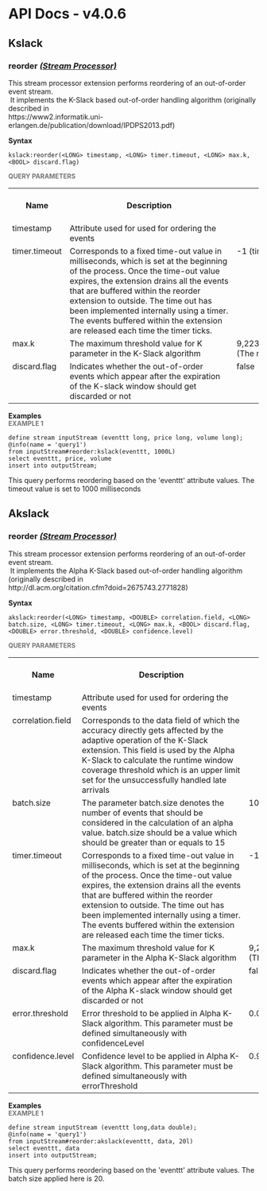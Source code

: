 # API Docs - v4.0.6

## Kslack

### reorder *<a target="_blank" href="https://wso2.github.io/siddhi/documentation/siddhi-4.0/#stream-processor">(Stream Processor)</a>*

<p style="word-wrap: break-word">This stream processor extension performs reordering of an out-of-order event stream.<br>&nbsp;It implements the K-Slack based out-of-order handling algorithm (originally described in <br>https://www2.informatik.uni-erlangen.de/publication/download/IPDPS2013.pdf)</p>

<span id="syntax" class="md-typeset" style="display: block; font-weight: bold;">Syntax</span>
```
kslack:reorder(<LONG> timestamp, <LONG> timer.timeout, <LONG> max.k, <BOOL> discard.flag)
```

<span id="query-parameters" class="md-typeset" style="display: block; color: rgba(0, 0, 0, 0.54); font-size: 12.8px; font-weight: bold;">QUERY PARAMETERS</span>
<table>
    <tr>
        <th>Name</th>
        <th style="min-width: 20em">Description</th>
        <th>Default Value</th>
        <th>Possible Data Types</th>
        <th>Optional</th>
        <th>Dynamic</th>
    </tr>
    <tr>
        <td style="vertical-align: top">timestamp</td>
        <td style="vertical-align: top; word-wrap: break-word">Attribute used for used for ordering the events</td>
        <td style="vertical-align: top"></td>
        <td style="vertical-align: top">LONG</td>
        <td style="vertical-align: top">No</td>
        <td style="vertical-align: top">No</td>
    </tr>
    <tr>
        <td style="vertical-align: top">timer.timeout</td>
        <td style="vertical-align: top; word-wrap: break-word">Corresponds to a fixed time-out value in milliseconds, which is set at the beginning of the process. Once the time-out value expires, the extension drains all the events that are buffered within the reorder extension to outside. The time out has been implemented internally using a timer. The events buffered within the extension are released each time the timer ticks.</td>
        <td style="vertical-align: top">-1 (timeout is infinite)</td>
        <td style="vertical-align: top">LONG</td>
        <td style="vertical-align: top">Yes</td>
        <td style="vertical-align: top">No</td>
    </tr>
    <tr>
        <td style="vertical-align: top">max.k</td>
        <td style="vertical-align: top; word-wrap: break-word">The maximum threshold value for K parameter in the K-Slack algorithm</td>
        <td style="vertical-align: top">9,223,372,036,854,775,807 (The maximum Long value)</td>
        <td style="vertical-align: top">LONG</td>
        <td style="vertical-align: top">Yes</td>
        <td style="vertical-align: top">No</td>
    </tr>
    <tr>
        <td style="vertical-align: top">discard.flag</td>
        <td style="vertical-align: top; word-wrap: break-word">Indicates whether the out-of-order events which appear after the expiration of the K-slack window should get discarded or not</td>
        <td style="vertical-align: top">false</td>
        <td style="vertical-align: top">BOOL</td>
        <td style="vertical-align: top">Yes</td>
        <td style="vertical-align: top">No</td>
    </tr>
</table>

<span id="examples" class="md-typeset" style="display: block; font-weight: bold;">Examples</span>
<span id="example-1" class="md-typeset" style="display: block; color: rgba(0, 0, 0, 0.54); font-size: 12.8px; font-weight: bold;">EXAMPLE 1</span>
```
define stream inputStream (eventtt long, price long, volume long);
@info(name = 'query1')
from inputStream#reorder:kslack(eventtt, 1000L)
select eventtt, price, volume
insert into outputStream;
```
<p style="word-wrap: break-word">This query performs reordering based on the 'eventtt' attribute values. The timeout value is set to 1000 milliseconds</p>

## Akslack

### reorder *<a target="_blank" href="https://wso2.github.io/siddhi/documentation/siddhi-4.0/#stream-processor">(Stream Processor)</a>*

<p style="word-wrap: break-word">This stream processor extension performs reordering of an out-of-order event stream.<br>&nbsp;It implements the Alpha K-Slack based out-of-order handling algorithm (originally described in <br>http://dl.acm.org/citation.cfm?doid=2675743.2771828)</p>

<span id="syntax" class="md-typeset" style="display: block; font-weight: bold;">Syntax</span>
```
akslack:reorder(<LONG> timestamp, <DOUBLE> correlation.field, <LONG> batch.size, <LONG> timer.timeout, <LONG> max.k, <BOOL> discard.flag, <DOUBLE> error.threshold, <DOUBLE> confidence.level)
```

<span id="query-parameters" class="md-typeset" style="display: block; color: rgba(0, 0, 0, 0.54); font-size: 12.8px; font-weight: bold;">QUERY PARAMETERS</span>
<table>
    <tr>
        <th>Name</th>
        <th style="min-width: 20em">Description</th>
        <th>Default Value</th>
        <th>Possible Data Types</th>
        <th>Optional</th>
        <th>Dynamic</th>
    </tr>
    <tr>
        <td style="vertical-align: top">timestamp</td>
        <td style="vertical-align: top; word-wrap: break-word">Attribute used for used for ordering the events</td>
        <td style="vertical-align: top"></td>
        <td style="vertical-align: top">LONG</td>
        <td style="vertical-align: top">No</td>
        <td style="vertical-align: top">No</td>
    </tr>
    <tr>
        <td style="vertical-align: top">correlation.field</td>
        <td style="vertical-align: top; word-wrap: break-word">Corresponds to the data field of which the accuracy directly gets affected by the adaptive operation of the K-Slack extension. This field is used by the Alpha K-Slack to calculate the runtime window coverage threshold which is an upper limit set for the unsuccessfully handled late arrivals</td>
        <td style="vertical-align: top"></td>
        <td style="vertical-align: top">DOUBLE</td>
        <td style="vertical-align: top">No</td>
        <td style="vertical-align: top">No</td>
    </tr>
    <tr>
        <td style="vertical-align: top">batch.size</td>
        <td style="vertical-align: top; word-wrap: break-word">The parameter batch.size denotes the number of events that should be considered in the calculation of an alpha value. batch.size should be a value which should be greater than or equals to 15</td>
        <td style="vertical-align: top">10,000</td>
        <td style="vertical-align: top">LONG</td>
        <td style="vertical-align: top">Yes</td>
        <td style="vertical-align: top">No</td>
    </tr>
    <tr>
        <td style="vertical-align: top">timer.timeout</td>
        <td style="vertical-align: top; word-wrap: break-word">Corresponds to a fixed time-out value in milliseconds, which is set at the beginning of the process. Once the time-out value expires, the extension drains all the events that are buffered within the reorder extension to outside. The time out has been implemented internally using a timer. The events buffered within the extension are released each time the timer ticks.</td>
        <td style="vertical-align: top">-1 (timeout is infinite)</td>
        <td style="vertical-align: top">LONG</td>
        <td style="vertical-align: top">Yes</td>
        <td style="vertical-align: top">No</td>
    </tr>
    <tr>
        <td style="vertical-align: top">max.k</td>
        <td style="vertical-align: top; word-wrap: break-word">The maximum threshold value for K parameter in the Alpha K-Slack algorithm</td>
        <td style="vertical-align: top">9,223,372,036,854,775,807 (The maximum Long value)</td>
        <td style="vertical-align: top">LONG</td>
        <td style="vertical-align: top">Yes</td>
        <td style="vertical-align: top">No</td>
    </tr>
    <tr>
        <td style="vertical-align: top">discard.flag</td>
        <td style="vertical-align: top; word-wrap: break-word">Indicates whether the out-of-order events which appear after the expiration of the Alpha K-slack window should get discarded or not</td>
        <td style="vertical-align: top">false</td>
        <td style="vertical-align: top">BOOL</td>
        <td style="vertical-align: top">Yes</td>
        <td style="vertical-align: top">No</td>
    </tr>
    <tr>
        <td style="vertical-align: top">error.threshold</td>
        <td style="vertical-align: top; word-wrap: break-word">Error threshold to be applied in Alpha K-Slack algorithm. This parameter must be defined simultaneously with confidenceLevel</td>
        <td style="vertical-align: top">0.03 (3%)</td>
        <td style="vertical-align: top">DOUBLE</td>
        <td style="vertical-align: top">Yes</td>
        <td style="vertical-align: top">No</td>
    </tr>
    <tr>
        <td style="vertical-align: top">confidence.level</td>
        <td style="vertical-align: top; word-wrap: break-word">Confidence level to be applied in Alpha K-Slack algorithm. This parameter must be defined simultaneously with errorThreshold</td>
        <td style="vertical-align: top">0.95 (95%)</td>
        <td style="vertical-align: top">DOUBLE</td>
        <td style="vertical-align: top">Yes</td>
        <td style="vertical-align: top">No</td>
    </tr>
</table>

<span id="examples" class="md-typeset" style="display: block; font-weight: bold;">Examples</span>
<span id="example-1" class="md-typeset" style="display: block; color: rgba(0, 0, 0, 0.54); font-size: 12.8px; font-weight: bold;">EXAMPLE 1</span>
```
define stream inputStream (eventtt long,data double);
@info(name = 'query1')
from inputStream#reorder:akslack(eventtt, data, 20l)
select eventtt, data
insert into outputStream;
```
<p style="word-wrap: break-word">This query performs reordering based on the 'eventtt' attribute values. The batch size applied here is 20.</p>


